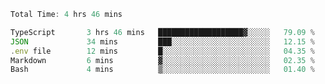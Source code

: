 <!--START_SECTION:waka-->

```typescript
Total Time: 4 hrs 46 mins

TypeScript       3 hrs 46 mins   ███████████████████▓░░░░░   79.09 %
JSON             34 mins         ███░░░░░░░░░░░░░░░░░░░░░░   12.15 %
.env file        12 mins         █░░░░░░░░░░░░░░░░░░░░░░░░   04.35 %
Markdown         6 mins          ▓░░░░░░░░░░░░░░░░░░░░░░░░   02.35 %
Bash             4 mins          ▒░░░░░░░░░░░░░░░░░░░░░░░░   01.40 %
```

<!--END_SECTION:waka-->
